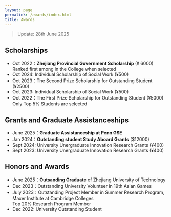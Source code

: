 ```yaml
---
layout: page
permalink: /awards/index.html
title: Awards
---
```


> Update: 28th June 2025

## Scholarships

- Oct 2022：**Zhejiang Provincial Government Scholarship** (¥ 6000)<br> Ranked first among in the College when selected
- Oct 2024: Individual Scholarship of Social Work (¥500)
- Oct 2023：The Second Prize Scholarship for Outstanding Student (¥2500)
- Oct 2023: Individual Scholarship of Social Work (¥500)
- Oct 2022：The First Prize Scholarship for Outstanding Student  (¥5000)<br> Only Top 5% Students are selected

## Grants and Graduate Assistanceships

- June 2025：**Graduate Assistanceship at Penn GSE**
- Jan  2024：**Outstanding student Study Aboard Grants** ($12000)
- Sept 2024: University Unergraduate Innovation Research Grants (¥400)
- Sept 2023: University Unergraduate Innovation Research Grants (¥400)

## Honors and Awards

 - June 2025：**Outsanding Graduate** of Zhejiang University of Technology
 - Dec  2023：Outstanding University Volunteer in 19th Asian Games
 - July 2023：Outstanding Project Member in Summer Research Program, Maxer Institute at Cambridge Colleges <br> Top 20% Research Program Member
 - Dec  2022: University Outstanding Student

<br>
